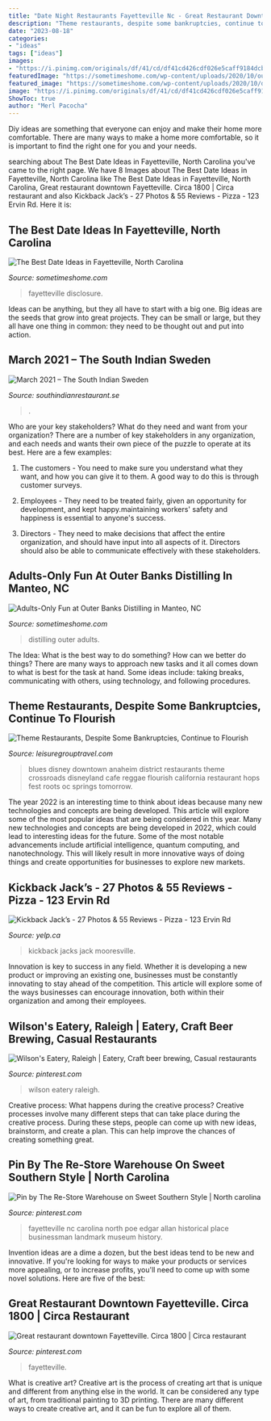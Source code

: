 ```yaml
---
title: "Date Night Restaurants Fayetteville Nc - Great Restaurant Downtown Fayetteville. Circa 1800"
description: "Theme restaurants, despite some bankruptcies, continue to flourish"
date: "2023-08-18"
categories:
- "ideas"
tags: ["ideas"]
images:
- "https://i.pinimg.com/originals/df/41/cd/df41cd426cdf026e5caff9184dcb6f5d.jpg"
featuredImage: "https://sometimeshome.com/wp-content/uploads/2020/10/outer-banks-distilling-sometimes-home-pin-02.jpg"
featured_image: "https://sometimeshome.com/wp-content/uploads/2020/10/date-ideas-fayetteville-nc-sometimes-home_0017-1022x1536.jpg"
image: "https://i.pinimg.com/originals/df/41/cd/df41cd426cdf026e5caff9184dcb6f5d.jpg"
ShowToc: true
author: "Merl Pacocha"
---
```



Diy ideas are something that everyone can enjoy and make their home more comfortable. There are many ways to make a home more comfortable, so it is important to find the right one for you and your needs.

	

		
searching about The Best Date Ideas in Fayetteville, North Carolina you've came to the right page. We have 8 Images about The Best Date Ideas in Fayetteville, North Carolina like The Best Date Ideas in Fayetteville, North Carolina, Great restaurant downtown Fayetteville. Circa 1800 | Circa restaurant and also Kickback Jack’s - 27 Photos &amp; 55 Reviews - Pizza - 123 Ervin Rd. Here it is:
		
    
## The Best Date Ideas In Fayetteville, North Carolina

<img loading=lazy src="https://sometimeshome.com/wp-content/uploads/2020/10/date-ideas-fayetteville-nc-sometimes-home_0017-1022x1536.jpg" onerror="this.onerror=null;this.src='https://tse3.mm.bing.net/th?id=OIP.YmHI0iFgoardFBOOUzFvrwHaLI&amp;pid=15.1';" alt="The Best Date Ideas in Fayetteville, North Carolina">

_Source: sometimeshome.com_

>fayetteville disclosure. 

	

Ideas can be anything, but they all have to start with a big one. Big ideas are the seeds that grow into great projects. They can be small or large, but they all have one thing in common: they need to be thought out and put into action.

    
## March 2021 – The South Indian Sweden

<img loading=lazy src="https://polisarhitektura.com/wp-content/uploads/2019/04/featured-4.jpg" onerror="this.onerror=null;this.src='https://tse1.mm.bing.net/th?id=OIP.Dlc3u2Uu_ahJKcKmFKdnPAHaE8&amp;pid=15.1';" alt="March 2021 – The South Indian Sweden">

_Source: southindianrestaurant.se_

>. 

	

Who are your key stakeholders? What do they need and want from your organization?
There are a number of key stakeholders in any organization, and each needs and wants their own piece of the puzzle to operate at its best. Here are a few examples:
1. The customers - You need to make sure you understand what they want, and how you can give it to them. A good way to do this is through customer surveys.

2. Employees - They need to be treated fairly, given an opportunity for development, and kept happy.maintaining workers' safety and happiness is essential to anyone's success.

3. Directors - They need to make decisions that affect the entire organization, and should have input into all aspects of it. Directors should also be able to communicate effectively with these stakeholders.

    
## Adults-Only Fun At Outer Banks Distilling In Manteo, NC

<img loading=lazy src="https://sometimeshome.com/wp-content/uploads/2020/10/outer-banks-distilling-sometimes-home-pin-02.jpg" onerror="this.onerror=null;this.src='https://tse3.mm.bing.net/th?id=OIP.FIufsMhpS1bv1KHKYUL68wHaLH&amp;pid=15.1';" alt="Adults-Only Fun at Outer Banks Distilling in Manteo, NC">

_Source: sometimeshome.com_

>distilling outer adults. 

	

The Idea: What is the best way to do something?
How can we better do things? There are many ways to approach new tasks and it all comes down to what is best for the task at hand. Some ideas include: taking breaks, communicating with others, using technology, and following procedures.

    
## Theme Restaurants, Despite Some Bankruptcies, Continue To Flourish

<img loading=lazy src="http://leisuregrouptravel.com/wp-content/uploads/2014/08/House-of-Blues-1.jpg" onerror="this.onerror=null;this.src='https://tse4.mm.bing.net/th?id=OIP.2fxCQ9StV3IWidc89CHlbAHaEz&amp;pid=15.1';" alt="Theme Restaurants, Despite Some Bankruptcies, Continue to Flourish">

_Source: leisuregrouptravel.com_

>blues disney downtown anaheim district restaurants theme crossroads disneyland cafe reggae flourish california restaurant hops fest roots oc springs tomorrow. 

	

The year 2022 is an interesting time to think about ideas because many new technologies and concepts are being developed. This article will explore some of the most popular ideas that are being considered in this year.
Many new technologies and concepts are being developed in 2022, which could lead to interesting ideas for the future. Some of the most notable advancements include artificial intelligence, quantum computing, and nanotechnology. This will likely result in more innovative ways of doing things and create opportunities for businesses to explore new markets.

    
## Kickback Jack’s - 27 Photos &amp; 55 Reviews - Pizza - 123 Ervin Rd

<img loading=lazy src="https://s3-media3.fl.yelpcdn.com/bphoto/_Zq1RRlVmWP6isUL88TaCw/ls.jpg" onerror="this.onerror=null;this.src='https://tse1.mm.bing.net/th?id=OIP.2GyDaG2dsSQYAZ1FGTXURgHaHa&amp;pid=15.1';" alt="Kickback Jack’s - 27 Photos &amp; 55 Reviews - Pizza - 123 Ervin Rd">

_Source: yelp.ca_

>kickback jacks jack mooresville. 

	

Innovation is key to success in any field. Whether it is developing a new product or improving an existing one, businesses must be constantly innovating to stay ahead of the competition. This article will explore some of the ways businesses can encourage innovation, both within their organization and among their employees.

    
## Wilson&#039;s Eatery, Raleigh | Eatery, Craft Beer Brewing, Casual Restaurants

<img loading=lazy src="https://i.pinimg.com/originals/df/41/cd/df41cd426cdf026e5caff9184dcb6f5d.jpg" onerror="this.onerror=null;this.src='https://tse2.mm.bing.net/th?id=OIP.eWWKMhDJ67ciBmNzl2xCVQHaEW&amp;pid=15.1';" alt="Wilson&#039;s Eatery, Raleigh | Eatery, Craft beer brewing, Casual restaurants">

_Source: pinterest.com_

>wilson eatery raleigh. 

	

Creative process: What happens during the creative process?
Creative processes involve many different steps that can take place during the creative process. During these steps, people can come up with new ideas, brainstorm, and create a plan. This can help improve the chances of creating something great.

    
## Pin By The Re-Store Warehouse On Sweet Southern Style | North Carolina

<img loading=lazy src="https://i.pinimg.com/736x/a6/cf/6b/a6cf6bb34ef894c9911af60564913024--fayetteville-north-carolina-fayetteville-nc.jpg" onerror="this.onerror=null;this.src='https://tse2.mm.bing.net/th?id=OIP.fwkPorQ0g3ZieMGmAd-gOwHaIV&amp;pid=15.1';" alt="Pin by The Re-Store Warehouse on Sweet Southern Style | North carolina">

_Source: pinterest.com_

>fayetteville nc carolina north poe edgar allan historical place businessman landmark museum history. 

	

Invention ideas are a dime a dozen, but the best ideas tend to be new and innovative. If you're looking for ways to make your products or services more appealing, or to increase profits, you'll need to come up with some novel solutions. Here are five of the best: 

    
## Great Restaurant Downtown Fayetteville. Circa 1800 | Circa Restaurant

<img loading=lazy src="https://i.pinimg.com/originals/e9/b5/3b/e9b53bc923487f5b243881149768875e.jpg" onerror="this.onerror=null;this.src='https://tse3.mm.bing.net/th?id=OIP.HdRohKnIU3bJ3t-53m4KJAHaJ4&amp;pid=15.1';" alt="Great restaurant downtown Fayetteville. Circa 1800 | Circa restaurant">

_Source: pinterest.com_

>fayetteville. 

	

What is creative art?
Creative art is the process of creating art that is unique and different from anything else in the world. It can be considered any type of art, from traditional painting to 3D printing. There are many different ways to create creative art, and it can be fun to explore all of them.

